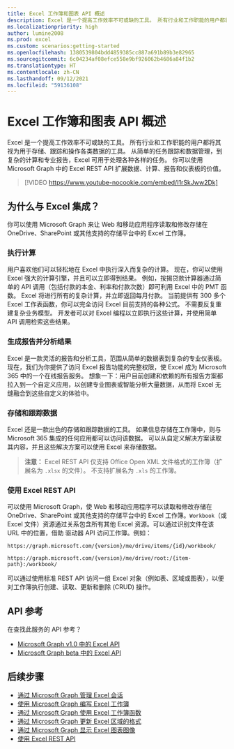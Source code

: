 ```yaml
---
title: Excel 工作簿和图表 API 概述
description: Excel 是一个提高工作效率不可或缺的工具。 所有行业和工作职能的用户都将其视为用于存储、跟踪和操作各类数据的工具。 从简单的任务跟踪和数据管理，到复杂的计算和专业报告，Excel 可用于处理各种各样的任务。 你可以使用 Microsoft Graph 中的 Excel REST API 扩展数据、计算、报告和仪表板的价值。
ms.localizationpriority: high
author: lumine2008
ms.prod: excel
ms.custom: scenarios:getting-started
ms.openlocfilehash: 1380539804bdd4859385cc887a691b89b3e82965
ms.sourcegitcommit: 6c04234af08efce558e9bf926062b4686a84f1b2
ms.translationtype: HT
ms.contentlocale: zh-CN
ms.lasthandoff: 09/12/2021
ms.locfileid: "59136108"
---
```

# <a name="excel-workbooks-and-charts-api-overview"></a>Excel 工作簿和图表 API 概述

Excel 是一个提高工作效率不可或缺的工具。 所有行业和工作职能的用户都将其视为用于存储、跟踪和操作各类数据的工具。 从简单的任务跟踪和数据管理，到复杂的计算和专业报告，Excel 可用于处理各种各样的任务。 你可以使用 Microsoft Graph 中的 Excel REST API 扩展数据、计算、报告和仪表板的价值。

> [!VIDEO https://www.youtube-nocookie.com/embed/I1rSkJww2Dk]

## <a name="why-integrate-with-excel"></a>为什么与 Excel 集成？

你可以使用 Microsoft Graph 来让 Web 和移动应用程序读取和修改存储在 OneDrive、SharePoint 或其他支持的存储平台中的 Excel 工作簿。

### <a name="perform-calculations"></a>执行计算

用户喜欢他们可以轻松地在 Excel 中执行深入而复杂的计算。 现在，你可以使用 Excel 强大的计算引擎，并且可以立即得到结果。 例如，按揭贷款计算器通过简单的 API 调用（包括付款的本金、利率和付款次数）即可利用 Excel 中的 PMT 函数。 Excel 将进行所有的复杂计算，并立即返回每月付款。 当前提供有 300 多个 Excel 工作表函数，你可以完全访问 Excel 目前支持的各种公式。 不需要反复重建复杂业务模型。 开发者可以对 Excel 编程以立即执行这些计算，并使用简单 API 调用检索这些结果。

### <a name="generate-reports-and-analyze-results"></a>生成报告并分析结果

Excel 是一款灵活的报告和分析工具，范围从简单的数据表到复杂的专业仪表板。 现在，我们为你提供了访问 Excel 报告功能的完整权限，使 Excel 成为 Microsoft 365 中的一个在线报告服务。 想象一下：用户目前创建和依赖的所有报告方案都拉入到一个自定义应用，以创建专业图表或智能分析大量数据，从而将 Excel 无缝融合到这些自定义的体验中。

### <a name="store-and-track-data"></a>存储和跟踪数据

Excel 还是一款出色的存储和跟踪数据的工具。 如果信息存储在工作簿中，则与 Microsoft 365 集成的任何应用都可以访问该数据。 可以从自定义解决方案读取其内容，并且这些解决方案可以使用 Excel 来存储数据。

>**注意：** Excel REST API 仅支持 Office Open XML 文件格式的工作簿（扩展名为 `.xlsx` 的文件）。 不支持扩展名为 `.xls` 的工作簿。 

### <a name="using-the-excel-rest-api"></a>使用 Excel REST API
可以使用 Microsoft Graph，使 Web 和移动应用程序可以读取和修改存储在 OneDrive、SharePoint 或其他支持的存储平台中的 Excel 工作簿。`Workbook`（或 Excel 文件）资源通过关系包含所有其他 Excel 资源。可以通过识别文件在该 URL 中的位置，借助 驱动器 API 访问工作簿。例如：

`https://graph.microsoft.com/{version}/me/drive/items/{id}/workbook/`

`https://graph.microsoft.com/{version}/me/drive/root:/{item-path}:/workbook/`

可以通过使用标准 REST API 访问一组 Excel 对象（例如表、区域或图表），以便对工作簿执行创建、读取、更新和删除 (CRUD) 操作。

## <a name="api-reference"></a>API 参考
在查找此服务的 API 参考？

- [Microsoft Graph v1.0 中的 Excel API](/graph/api/resources/excel?view=graph-rest-1.0)
- [Microsoft Graph beta 中的 Excel API](/graph/api/resources/excel?view=graph-rest-beta)

## <a name="next-steps"></a>后续步骤

* [通过 Microsoft Graph 管理 Excel 会话](excel-manage-sessions.md)
* [使用 Microsoft Graph 编写 Excel 工作簿](excel-write-to-workbook.md)
* [通过 Microsoft Graph 使用 Excel 工作簿函数](excel-use-functions.md)
* [通过 Microsoft Graph 更新 Excel 区域的格式](excel-update-range-format.md)
* [通过 Microsoft Graph 显示 Excel 图表图像](excel-display-chart-image.md)
* [使用 Excel REST API](/graph/api/resources/excel?view=graph-rest-1.0)
